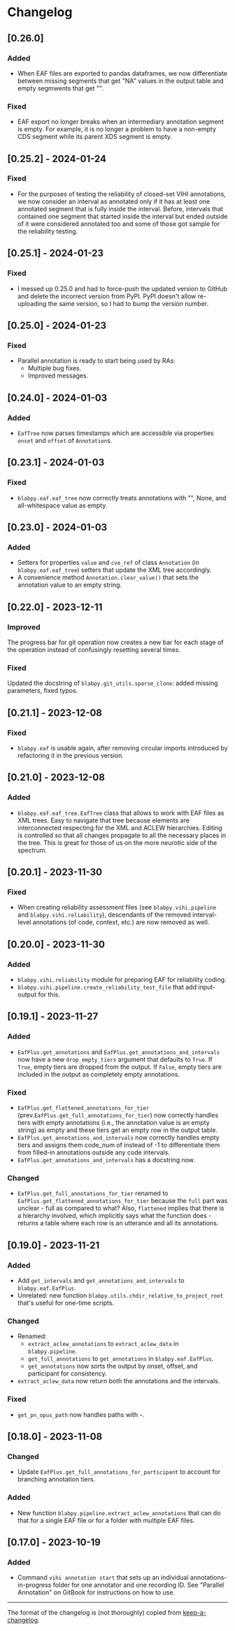 # Changelog

## [0.26.0]

### Added

- When EAF files are exported to pandas dataframes, we now differentiate between missing segments that get "NA" values in the output table and empty segmwents that get "".

### Fixed

- EAF export no longer breaks when an intermediary annotation segment is empty. For example, it is no longer a problem to have a non-empty CDS segment while its parent XDS segment is empty.

## [0.25.2] - 2024-01-24

### Fixed

- For the purposes of testing the reliability of closed-set VIHI annotations, we now consider an interval as annotated only if it has at least one annotated segment that is fully inside the interval.
  Before, intervals that contained one segment that started inside the interval but ended outside of it were considered annotated too and some of those got sample for the reliability testing.

## [0.25.1] - 2024-01-23

### Fixed

- I messed up 0.25.0 and had to force-push the updated version to GitHub and delete the incorrect version from PyPI.
  PyPI doesn't allow re-uploading the same version, so I had to bump the version number.

## [0.25.0] - 2024-01-23

### Fixed

- Parallel annotation is ready to start being used by RAs:
  - Multiple bug fixes.
  - Improved messages.

## [0.24.0] - 2024-01-03

### Added

- `EafTree` now parses timestamps which are accessible via properties `onset` and `offset` of `Annotation`s.

## [0.23.1] - 2024-01-03

### Fixed

- `blabpy.eaf.eaf_tree` now correctly treats annotations with "", None, and all-whitespace value as empty.

## [0.23.0] - 2024-01-03

### Added

- Setters for properties `value` and `cve_ref` of class `Annotation` (in `blabpy.eaf.eaf_tree`) setters that update the XML tree accordingly.
- A convenience method `Annotation.clear_value()` that sets the annotation value to an empty string.

## [0.22.0] - 2023-12-11

### Improved

The progress bar for git operation now creates a new bar for each stage of the operation instead of confusingly resetting several times.

### Fixed

Updated the docstring of `blabpy.git_utils.sparse_clone`: added missing parameters, fixed typos.

## [0.21.1] - 2023-12-08

### Fixed

- `blabpy.eaf` is usable again, after removing circular imports introduced by refactoring it in the previous version.

## [0.21.0] - 2023-12-08

### Added

- `blabpy.eaf.eaf_tree.EafTree` class that allows to work with EAF files as XML trees.
  Easy to navigate that tree because elements are interconnected respecting for the XML and ACLEW hierarchies.
  Editing is controlled so that all changes propagate to all the necessary places in the tree.
  This is great for those of us on the more neurotic side of the spectrum.

## [0.20.1] - 2023-11-30

### Fixed

- When creating reliability assessment files (see `blabpy.vihi.pipeline` and `blabpy.vihi.reliability`), descendants of the removed interval-level annotations (of code, context, etc.) are now removed as well.

## [0.20.0] - 2023-11-30

### Added

- `blabpy.vihi.reliability` module for preparing EAF for reliability coding.
- `blabpy.vihi.pipeline.create_reliability_test_file` that add input-output for this.

## [0.19.1] - 2023-11-27

### Added

- `EafPlus.get_annotations` and `EafPlus.get_annotations_and_intervals` now have a new `drop_empty_tiers` argument that defaults to `True`. If `True`, empty tiers are dropped from the output. If `False`, empty tiers are included in the output as completely empty annotations.

### Fixed

- `EafPlus.get_flattened_annotations_for_tier` (prev.`EafPlus.get_full_annotations_for_tier`) now correctly handles tiers with empty annotations (i.e., the annotation value is an empty string) as empty and these tiers get an empty row in the output table.
- `EafPlus.get_annotations_and_intervals` now correctly handles empty tiers and assigns them code_num of <NA> instead of -1 to differentiate them from filled-in annotations outside any code intervals.
- `EafPlus.get_annotations_and_intervals` has a docstring now.

### Changed

- `EafPlus.get_full_annotations_for_tier` renamed to `EafPlus.get_flattened_annotations_for_tier` because the `full` part was unclear - full as compared to what? Also, `flattened` implies that there is a hierarchy involved, which implicitly says what the function does - returns a table where each row is an utterance and all its annotations.

## [0.19.0] - 2023-11-21

### Added

- Add `get_intervals` and `get_annotations_and_intervals` to `blabpy.eaf.EafPlus`.
- Unrelated: new function `blabpy.utils.chdir_relative_to_project_root` that's useful for one-time scripts.

### Changed

- Renamed:
  - `extract_aclew_annotations` to `extract_aclew_data` in `blabpy.pipeline`. 
  - `get_full_annotations` to `get_annotations` in `blabpy.eaf.EafPlus`.
  - `get_annotations` now sorts the output by onset, offset, and participant for consistency.
- `extract_aclew_data` now return both the annotations and the intervals.

### Fixed

- `get_pn_opus_path` now handles paths with `~`.

## [0.18.0] - 2023-11-08

### Changed

- Update `EafPlus.get_full_annotations_for_participant` to account for branching annotation tiers.

### Added

- New function `blabpy.pipeline.extract_aclew_annotations` that can do that for a single EAF file or for a folder with multiple EAF files.

## [0.17.0] - 2023-10-19

### Added

- Command `vihi annotation start` that sets up an individual annotations-in-progress folder for one annotator and one recording ID.
  See "Parallel Annotation" on GitBook for instructions on how to use.

---
The format of the changelog is (not thoroughly) copied from [keep-a-changelog](https://raw.githubusercontent.com/olivierlacan/keep-a-changelog/main/CHANGELOG.md).
